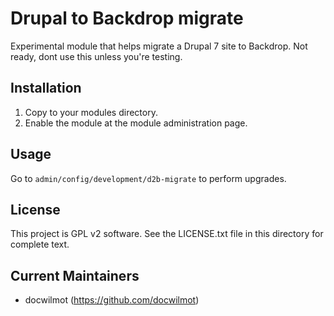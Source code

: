 Drupal to Backdrop migrate
===============================

Experimental module that helps migrate a Drupal 7 site to Backdrop.
Not ready, dont use this unless you're testing.


Installation
------------

1. Copy to your modules directory.
2. Enable the module at the module administration page.

Usage
-----

Go to `admin/config/development/d2b-migrate` to perform upgrades.

License
-------

This project is GPL v2 software. See the LICENSE.txt file in this directory for
complete text.

Current Maintainers
-------------------

- docwilmot (https://github.com/docwilmot)

